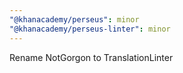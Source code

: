 ```yaml
---
"@khanacademy/perseus": minor
"@khanacademy/perseus-linter": minor
---
```


Rename NotGorgon to TranslationLinter
